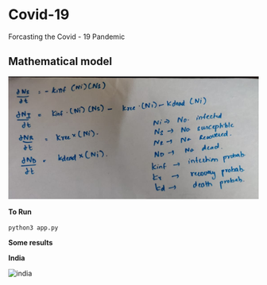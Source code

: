 # Covid-19

Forcasting the Covid - 19 Pandemic

## Mathematical model

![model](images/model.jpeg)

**To Run**

```python3 app.py```

**Some results**

**India**

![india](images/india.png)
